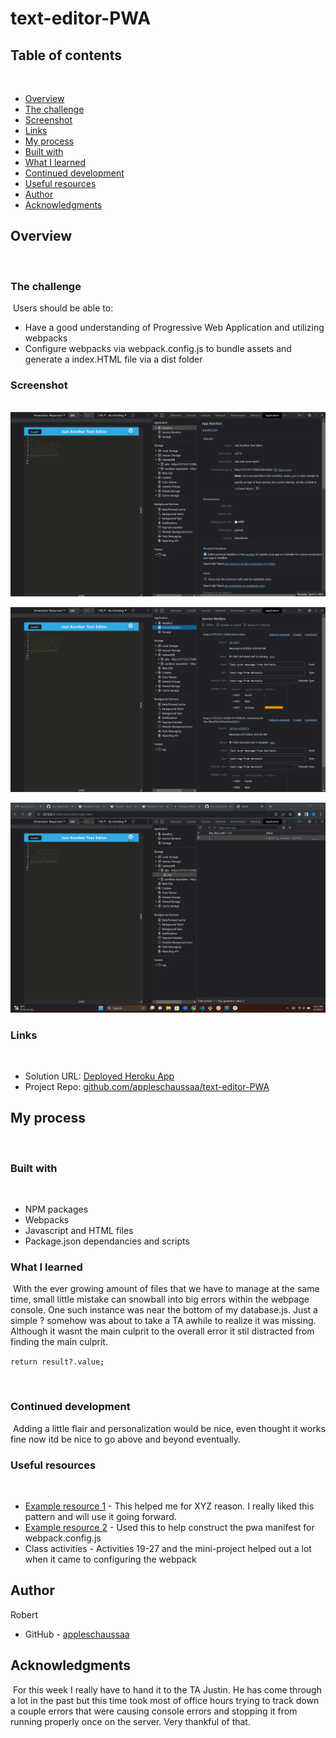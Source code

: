 # text-editor-PWA

## Table of contents
​
- [Overview](#overview)
 - [The challenge](#the-challenge)
 - [Screenshot](#screenshot)
 - [Links](#links)
- [My process](#my-process)
 - [Built with](#built-with)
 - [What I learned](#what-i-learned)
 - [Continued development](#continued-development)
 - [Useful resources](#useful-resources)
- [Author](#author)
- [Acknowledgments](#acknowledgments)
​
## Overview
​
### The challenge
​
Users should be able to:
​
- Have a good understanding of Progressive Web Application and utilizing webpacks
- Configure webpacks via webpack.config.js to bundle assets and generate a index.HTML file via a dist folder
​
### Screenshot
​
![Alt text](assets/screenshots/JATE-PWA.png)


![Alt text](assets/screenshots/JATE-PWA-SW.png)


​![Alt text](assets/screenshots/JATE-PWA-IndexedDB.png)

### Links
​
- Solution URL: [Deployed Heroku App](https://enigmatic-peak-99460.herokuapp.com/)
- Project Repo: [github.com/appleschaussaa/text-editor-PWA](https://github.com/appleschaussaa/text-editor-PWA)
​
## My process
​
### Built with
​
- NPM packages
- Webpacks
- Javascript and HTML files
- Package.json dependancies and scripts

### What I learned
​
With the ever growing amount of files that we have to manage at the same time, small little mistake can snowball into big errors within the webpage console. One such instance was near the bottom of my database.js. Just a simple ? somehow was about to take a TA awhile to realize it was missing. Although it wasnt the main culprit to the overall error it stil distracted from finding the main culprit. 

  ```return result?.value;```

​
### Continued development
​
Adding a little flair and personalization would be nice, even thought it works fine now itd be nice to go above and beyond eventually.
​
### Useful resources
​
- [Example resource 1](https://www.example.com) - This helped me for XYZ reason. I really liked this pattern and will use it going forward.
- [Example resource 2](https://www.npmjs.com/package/webpack-pwa-manifest) - Used this to help construct the pwa manifest for webpack.config.js
- Class activities - Activities 19-27 and the mini-project helped out a lot when it came to configuring the webpack
​
## Author
 Robert
- GitHub - [appleschaussaa](https://github.com/appleschaussaa)
​
## Acknowledgments
​
For this week I really have to hand it to the TA Justin. He has come through a lot in the past but this time took most of office hours trying to track down a couple errors that were causing console errors and stopping it from running properly once on the server. Very thankful of that.
